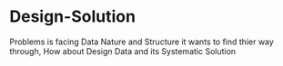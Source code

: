 # Design-Solution
 Problems is facing Data Nature and Structure it wants to find thier way through, How about Design Data and  its Systematic Solution
